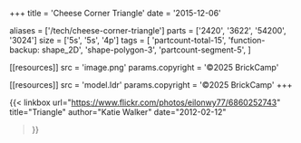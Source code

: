 +++
title = 'Cheese Corner Triangle'
date  = '2015-12-06'

aliases = ['/tech/cheese-corner-triangle']
parts = ['2420', '3622', '54200', '3024']
size  = ['5s', '5s', '4p']
tags  = [
  'partcount-total-15',
  'function-backup: shape_2D',
  'shape-polygon-3',
  'partcount-segment-5',
]

[[resources]]
src              = 'image.png'
params.copyright = '©2025 BrickCamp'

[[resources]]
src              = 'model.ldr'
params.copyright = '©2025 BrickCamp'
+++

{{< linkbox
    url="https://www.flickr.com/photos/eilonwy77/6860252743"
    title="Triangle"
    author="Katie Walker"
    date="2012-02-12"
>}}
